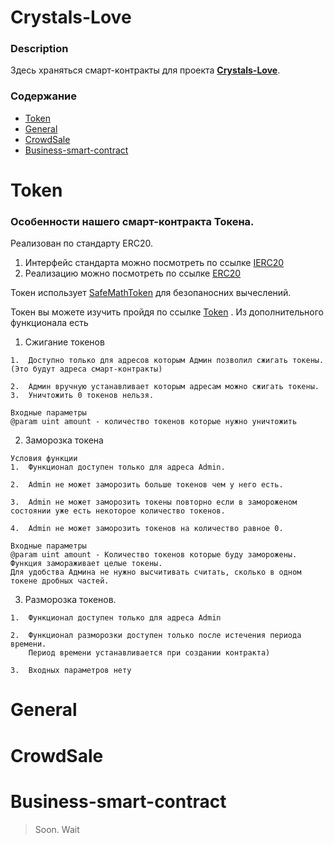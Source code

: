 # Crystals-Love
### Description
Здесь храняться смарт-контракты для проекта [**Crystals-Love**](https://crystals.love/).
### Содержание
* [Token](#Token)
* [General](#General)
* [CrowdSale](#CrowdSale)
* [Business-smart-contract](#Business-smart-contract)
# Token
### Особенности нашего смарт-контракта Токена.
Реализован по стандарту ERC20.
1. Интерфейс стандарта можно посмотреть по ссылке [IERC20](https://github.com/liderako/Crystals-Love/blob/master/Crystals-Love/Token/IERC20.sol)
2. Реализацию можно посмотреть по ссылке [ERC20](https://github.com/liderako/Crystals-Love/blob/master/Crystals-Love/Token/ERC20.sol)

Токен использует [SafeMathToken](https://github.com/liderako/Crystals-Love/blob/master/Crystals-Love/Token/SafeMathToken.sol) для безопаноcних вычеслений.

Токен вы можете изучить пройдя по ссылке [Token](https://github.com/liderako/Crystals-Love/blob/master/Crystals-Love/Token/Token.sol)
. Из дополнительного функционала есть
1. Сжигание токенов
```
1.  Доступно только для адресов которым Админ позволил сжигать токены.(Это будут адреса смарт-контракты)

2.  Админ вручную устанавливает которым адресам можно сжигать токены.
3.  Уничтожить 0 токенов нельзя.

Входные параметры
@param uint amount - количество токенов которые нужно уничтожить
```
2. Заморозка токена
```
Условия функции
1.  Функционал доступен только для адреса Admin.

2.  Admin не может заморозить больше токенов чем у него есть.

3.  Admin не может заморозить токены повторно если в замороженом состоянии уже есть некоторое количество токенов.

4.  Admin не может заморозить токенов на количество равное 0.

Входные параметры
@param uint amount - Количество токенов которые буду заморожены.
Функция замораживает целые токены.
Для удобства Админа не нужно высчитивать считать, сколько в одном токене дробных частей.
```
3. Разморозка токенов.
```
1.  Функционал доступен только для адреса Admin

2.  Функционал разморозки доступен только после истечения периода времени.
    Период времени устанавливается при создании контракта)

3.  Входных параметров нету
```
# General
# CrowdSale
# Business-smart-contract
> Soon. Wait

